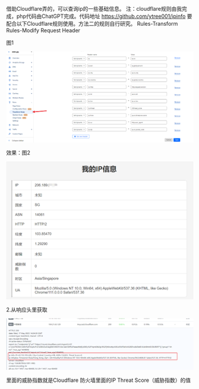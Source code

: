 借助Cloudflare弄的，可以查询ip的一些基础信息。
注：cloudflare规则由我完成，php代码由ChatGPT完成。代码地址 https://github.com/ytree001/ipinfo
要配合以下Cloudflare规则使用。方法二的规则自行研究。
Rules-Transform Rules-Modify Request Header


图1


![图1](https://github.com/weongit/ipinfo/blob/main/img/1.png)


效果：图2


![图2](https://github.com/weongit/ipinfo/blob/main/img/2.png)


2.从响应头里获取


![图3](https://github.com/weongit/ipinfo/blob/main/img/3.png)


里面的威胁指数就是Cloudflare 防火墙里面的IP Threat Score（威胁指数）的值
